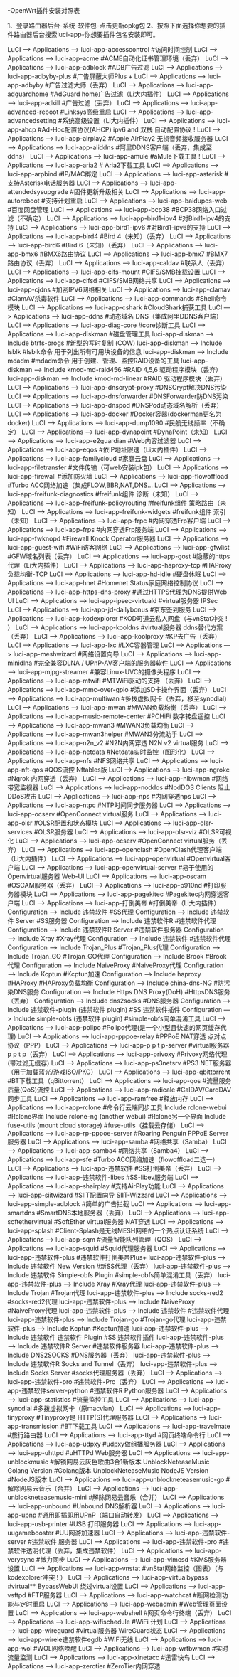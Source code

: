 -OpenWrt插件安装对照表

1、登录路由器后台-系统-软件包-点击更新opkg包
2、按照下面选择你想要的插件路由器后台搜索luci-app-你想要插件包名安装即可。

LuCI —> Applications —> luci-app-accesscontrol #访问时间控制
LuCI —> Applications —> luci-app-acme #ACME自动化证书管理环境（丢弃）
LuCI —> Applications —> luci-app-adblock #ADB广告过滤
LuCI —> Applications —> luci-app-adbyby-plus #广告屏蔽大师Plus +
LuCI —> Applications —> luci-app-adbyby #广告过滤大师（丢弃）
LuCI —> Applications —> luci-app-adguardhome #AdGuard home广告过滤（Li大内插件）
LuCI —> Applications —> luci-app-adkill #广告过滤（丢弃）
LuCI —> Applications —> luci-app-advanced-reboot #Linksys高级重启
LuCI —> Applications —> luci-app-advancedsetting #系统高级设置（Li大内插件）
LuCI —> Applications —> luci-app-ahcp #Ad-Hoc配置协议(AHCP) ipv6 and 双栈 自动配置协议 !
LuCI —> Applications —> luci-app-airplay2 #Apple AirPlay2 无损音频接收服务器
LuCI —> Applications —> luci-app-aliddns #阿里DDNS客户端（丢弃，集成至ddns）
LuCI —> Applications —> luci-app-amule #aMule下载工具 !
LuCI —> Applications —> luci-app-aria2 # Aria2下载工具
LuCI —> Applications —> luci-app-arpbind #IP/MAC绑定
LuCI —> Applications —> luci-app-asterisk #支持Asterisk电话服务器
LuCI —> Applications —> luci-app-attendedsysupgrade #固件更新升级相关
LuCI —> Applications —> luci-app-autoreboot #支持计划重启
LuCI —> Applications —> luci-app-baidupcs-web #百度网盘管理
LuCI —> Applications —> luci-app-bcp38 #BCP38网络入口过滤（不确定）
LuCI —> Applications —> luci-app-bird1-ipv4 #对Bird1-ipv4的支持
LuCI —> Applications —> luci-app-bird1-ipv6 #对Bird1-ipv6的支持
LuCI —> Applications —> luci-app-bird4 #Bird 4（未知）（丢弃）
LuCI —> Applications —> luci-app-bird6 #Bird 6（未知）（丢弃）
LuCI —> Applications —> luci-app-bmx6 #BMX6路由协议
LuCI —> Applications —> luci-app-bmx7 #BMX7路由协议（丢弃）
LuCI —> Applications —> luci-app-caldav #联系人（丢弃）
LuCI —> Applications —> luci-app-cifs-mount #CIFS/SMB挂载设置
LuCI —> Applications —> luci-app-cifsd #CIFS/SMB网络共享
LuCI —> Applications —> luci-app-cjdns #加密IPV6网络相关
LuCI —> Applications —> luci-app-clamav #ClamAV杀毒软件
LuCI —> Applications —> luci-app-commands #Shell命令模块
LuCI —> Applications —> luci-app-cshark #CloudShark捕获工具
LuCI —> Applications —> luci-app-ddns #动态域名 DNS（集成阿里DDNS客户端）
LuCI —> Applications —> luci-app-diag-core #core诊断工具
LuCI —> Applications —> luci-app-diskman #磁盘管理工具
luci-app-diskman —> Include btrfs-progs #新型的写时复制 (COW)
luci-app-diskman —> Include lsblk #lsblk命令 用于列出所有可用块设备的信息
luci-app-diskman —> Include mdadm #mdadm命令 用于创建、管理、监控RAID设备的工具
luci-app-diskman —> Include kmod-md-raid456 #RAID 4,5,6 驱动程序模块（丢弃）
luci-app-diskman —> Include kmod-md-linear #RAID 驱动程序模块（丢弃）
LuCI —> Applications —> luci-app-dnscrypt-proxy #DNSCrypt解决DNS污染
LuCI —> Applications —> luci-app-dnsforwarder #DNSForwarder防DNS污染
LuCI —> Applications —> luci-app-dnspod #DNSPod动态域名解析（丢弃）
LuCI —> Applications —> luci-app-docker #Docker容器(dockerman更名为docker)
LuCI —> Applications —> luci-app-dump1090 #民航无线频率（不确定）
LuCI —> Applications —> luci-app-dynapoint #DynaPoint（未知）
LuCI —> Applications —> luci-app-e2guardian #Web内容过滤器
LuCI —> Applications —> luci-app-eqos #依IP地址限速（Li大内插件）
LuCI —> Applications —> luci-app-familycloud #家庭云盘
LuCI —> Applications —> luci-app-filetransfer #文件传输（可web安装ipk包）
LuCI —> Applications —> luci-app-firewall #添加防火墙
LuCI —> Applications —> luci-app-flowoffload #Turbo ACC网络加速（集成FLOW,BBR,NAT,DNS…
LuCI —> Applications —> luci-app-freifunk-diagnostics #freifunk组件 诊断（未知）
LuCI —> Applications —> luci-app-freifunk-policyrouting #freifunk组件 策略路由（未知）
LuCI —> Applications —> luci-app-freifunk-widgets #freifunk组件 索引（未知）
LuCI —> Applications —> luci-app-frpc #内网穿透Frp客户端
LuCI —> Applications —> luci-app-frps #内网穿透Frp服务端
LuCI —> Applications —> luci-app-fwknopd #Firewall Knock Operator服务器
LuCI —> Applications —> luci-app-guest-wifi #WiFi访客网络
LuCI —> Applications —> luci-app-gfwlist #GFW域名列表（丢弃）
LuCI —> Applications —> luci-app-gost #隐蔽的https代理（Li大内插件）
LuCI —> Applications —> luci-app-haproxy-tcp #HAProxy负载均衡-TCP
LuCI —> Applications —> luci-app-hd-idle #硬盘休眠
LuCI —> Applications —> luci-app-hnet #Homenet Status家庭网络控制协议
LuCI —> Applications —> luci-app-https-dns-proxy #通过HTTPS代理为DNS提供Web UI
LuCI —> Applications —> luci-app-ipsec-virtuald #virtual服务器 IPSec
LuCI —> Applications —> luci-app-jd-dailybonus #京东签到服务
LuCI —> Applications —> luci-app-kodexplorer #KOD可道云私人网盘（与vnStat冲突 ! ）
LuCI —> Applications —> luci-app-kooldns #virtual服务器 ddns替代方案（丢弃）
LuCI —> Applications —> luci-app-koolproxy #KP去广告（丢弃）
LuCI —> Applications —> luci-app-lxc #LXC容器管理
LuCI —> Applications —> luci-app-meshwizard #网络设置向导
LuCI —> Applications —> luci-app-minidlna #完全兼容DLNA / UPnP-AV客户端的服务器软件
LuCI —> Applications —> luci-app-mjpg-streamer #兼容Linux-UVC的摄像头程序
LuCI —> Applications —> luci-app-mtwifi #MTWiFi驱动的支持 （丢弃）
LuCI —> Applications —> luci-app-mmc-over-gpio #添加SD卡操作界面（丢弃）
LuCI —> Applications —> luci-app-multiwan #多拨虚拟网卡（丢弃，移至syncdial）
LuCI —> Applications —> luci-app-mwan #MWAN负载均衡（丢弃）
LuCI —> Applications —> luci-app-music-remote-center #PCHiFi 数字转盘遥控
LuCI —> Applications —> luci-app-mwan3 #MWAN3负载均衡
LuCI —> Applications —> luci-app-mwan3helper #MWAN3分流助手
LuCI —> Applications —> luci-app-n2n_v2 #N2N内网穿透 N2N v2 virtual服务
LuCI —> Applications —> luci-app-netdata #Netdata实时监控（图形化）
LuCI —> Applications —> luci-app-nfs #NFS网络共享
LuCI —> Applications —> luci-app-nft-qos #QOS流控 Nftables版
LuCI —> Applications —> luci-app-ngrokc #Ngrok 内网穿透（丢弃）
LuCI —> Applications —> luci-app-nlbwmon #网络带宽监视器
LuCI —> Applications —> luci-app-noddos #NodDOS Clients 阻止DDoS攻击
LuCI —> Applications —> luci-app-nps #内网穿透nps
LuCI —> Applications —> luci-app-ntpc #NTP时间同步服务器
LuCI —> Applications —> luci-app-ocserv #OpenConnect virtual服务
LuCI —> Applications —> luci-app-olsr #OLSR配置和状态模块
LuCI —> Applications —> luci-app-olsr-services #OLSR服务器
LuCI —> Applications —> luci-app-olsr-viz #OLSR可视化
LuCI —> Applications —> luci-app-ocserv #OpenConnect virtual服务（丢弃）
LuCI —> Applications —> luci-app-openclash #OpenClash代理客户端（Li大内插件）
LuCI —> Applications —> luci-app-openvirtual #Openvirtual客户端
LuCI —> Applications —> luci-app-openvirtual-server #易于使用的Openvirtual服务器 Web-UI
LuCI —> Applications —> luci-app-oscam #OSCAM服务器（丢弃）
LuCI —> Applications —> luci-app-p910nd #打印服务器模块
LuCI —> Applications —> luci-app-pagekitec #Pagekitec内网穿透客户端
LuCI —> Applications —> luci-app-打倒美帝 #打倒美帝（Li大内插件）
Configuration —> Include 违禁软件 #SS代理
Configuration —> Include 违禁软件 Server #SS服务器
Configuration —> Include 违禁软件R #违禁软件代理
Configuration —> Include 违禁软件R Server #违禁软件服务器
Configuration —> Include Xray #Xray代理
Configuration —> Include 违禁软件 #违禁软件代理
Configuration —> Include Trojan_Plus #Trojan_Plus代理
Configuration —> Include Trojan_GO #Trojan_GO代理
Configuration —> Include Brook #Brook代理
Configuration —> Include NaiveProxy #NaiveProxy代理
Configuration —> Include Kcptun #Kcptun加速
Configuration —> Include haproxy #HAProxy #HAProxy负载均衡
Configuration —> Include china-dns-NG #防污染DNS服务
Configuration —> Include Https DNS Proxy(DoH) #HttpsDNS服务（丢弃）
Configuration —> Include dns2socks #DNS服务器
Configuration —> Include 违禁软件-plugin (违禁软件 plugin) #SS 违禁软件插件
Configuration —> Include simple-obfs (违禁软件 plugin) #simple-obfs简单混淆工具
LuCI —> Applications —> luci-app-polipo #Polipo代理(是一个小型且快速的网页缓存代理)
LuCI —> Applications —> luci-app-pppoe-relay #PPPoE NAT穿透 点对点协议（PPP）
LuCI —> Applications —> luci-app-p p t p-server #virtual服务器 p p t p（丢弃）
LuCI —> Applications —> luci-app-privoxy #Privoxy网络代理(带过滤无缓存)
LuCI —> Applications —> luci-app-ps3netsrv #PS3 NET服务器（用于加载蓝光/游戏ISO/PKG）
LuCI —> Applications —> luci-app-qbittorrent #BT下载工具（qBittorrent）
LuCI —> Applications —> luci-app-qos #流量服务质量(QoS)流控
LuCI —> Applications —> luci-app-radicale #CalDAV/CardDAV同步工具
LuCI —> Applications —> luci-app-ramfree #释放内存
LuCI —> Applications —> luci-app-rclone #命令行云端同步工具
Include rclone-webui #Rclone界面
Include rclone-ng (another webui) #Rclone另一个界面
Include fuse-utils (mount cloud storage) #fuse-utils（挂载云存储）
LuCI —> Applications —> luci-app-rp-pppoe-server #Roaring Penguin PPPoE Server 服务器
LuCI —> Applications —> luci-app-samba #网络共享（Samba）
LuCI —> Applications —> luci-app-samba4 #网络共享（Samba4）
LuCI —> Applications —> luci-app-sfe #Turbo ACC网络加速（flowoffload二选一）
LuCI —> Applications —> luci-app-违禁软件 #SS打倒美帝（丢弃）
LuCI —> Applications —> luci-app-违禁软件-libes #SS-libev服务端
LuCI —> Applications —> luci-app-shairplay #支持AirPlay功能
LuCI —> Applications —> luci-app-siitwizard #SIIT配置向导 SIIT-Wizzard
LuCI —> Applications —> luci-app-simple-adblock #简单的广告拦截
LuCI —> Applications —> luci-app-smartdns #SmartDNS本地服务器（丢弃）
LuCI —> Applications —> luci-app-softethervirtual #SoftEther virtual服务器 NAT穿透
LuCI —> Applications —> luci-app-splash #Client-Splash是无线MESH网络的一个热点认证系统
LuCI —> Applications —> luci-app-sqm #流量智能队列管理（QOS）
LuCI —> Applications —> luci-app-squid #Squid代理服务器
LuCI —> Applications —> luci-app-违禁软件-plus #违禁软件打倒美帝Plus+
luci-app-违禁软件-plus —> Include 违禁软件 New Version #新SS代理（丢弃）
luci-app-违禁软件-plus —> Include 违禁软件 Simple-obfs Plugin #simple-obfs简单混淆工具（丢弃）
luci-app-违禁软件-plus —> Include Xray #Xray代理
luci-app-违禁软件-plus —> Include Trojan #Trojan代理
luci-app-违禁软件-plus —> Include socks-red2 #socks-red2代理
luci-app-违禁软件-plus —> Include NaiveProxy #NaiveProxy代理
luci-app-违禁软件-plus —> Include 违禁软件 #违禁软件代理
luci-app-违禁软件-plus —> Include Trojan-go #Trojan-go代理
luci-app-违禁软件-plus —> Include Kcptun #Kcptun加速
luci-app-违禁软件-plus —> Include 违禁软件 违禁软件 Plugin #SS 违禁软件插件
luci-app-违禁软件-plus —> Include 违禁软件R Server #违禁软件服务器
luci-app-违禁软件-plus —> Include DNS2SOCKS #DNS服务器（丢弃）
luci-app-违禁软件-plus —> Include 违禁软件R Socks and Tunnel（丢弃）
luci-app-违禁软件-plus —> Include Socks Server #socks代理服务器（丢弃）
LuCI —> Applications —> luci-app-违禁软件-pro #违禁软件-Pro（丢弃）
LuCI —> Applications —> luci-app-违禁软件server-python #违禁软件R Python服务器
LuCI —> Applications —> luci-app-statistics #流量监控工具
LuCI —> Applications —> luci-app-syncdial #多拨虚拟网卡（原macvlan）
LuCI —> Applications —> luci-app-tinyproxy #Tinyproxy是 HTTP(S)代理服务器
LuCI —> Applications —> luci-app-transmission #BT下载工具
LuCI —> Applications —> luci-app-travelmate #旅行路由器
LuCI —> Applications —> luci-app-ttyd #网页终端命令行
LuCI —> Applications —> luci-app-udpxy #udpxy做组播服务器
LuCI —> Applications —> luci-app-uhttpd #uHTTPd Web服务器
LuCI —> Applications —> luci-app-unblockmusic #解锁网易云灰色歌曲3合1新版本
UnblockNeteaseMusic Golang Version #Golang版本
UnblockNeteaseMusic NodeJS Version #NodeJS版本
LuCI —> Applications —> luci-app-unblockneteasemusic-go #解除网易云音乐（合并）
LuCI —> Applications —> luci-app-unblockneteasemusic-mini #解除网易云音乐（合并）
LuCI —> Applications —> luci-app-unbound #Unbound DNS解析器
LuCI —> Applications —> luci-app-upnp #通用即插即用UPnP（端口自动转发）
LuCI —> Applications —> luci-app-usb-printer #USB 打印服务器
LuCI —> Applications —> luci-app-uugamebooster #UU网游加速器
LuCI —> Applications —> luci-app-违禁软件-server #违禁软件 服务器
LuCI —> Applications —> luci-app-违禁软件-pro #违禁软件透明代理（丢弃，集成违禁软件）
LuCI —> Applications —> luci-app-verysync #微力同步
LuCI —> Applications —> luci-app-vlmcsd #KMS服务器设置
LuCI —> Applications —> luci-app-vnstat #vnStat网络监控（图表）（与kodexplorer冲突 ! ）
LuCI —> Applications —> luci-app-virtualbypass #virtual** BypassWebUI 绕过virtual设置
LuCI —> Applications —> luci-app-vsftpd #FTP服务器
LuCI —> Applications —> luci-app-watchcat #断网检测功能与定时重启
LuCI —> Applications —> luci-app-webadmin #Web管理页面设置
LuCI —> Applications —> luci-app-webshell #网页命令行终端（丢弃）
LuCI —> Applications —> luci-app-wifischedule #WiFi 计划
LuCI —> Applications —> luci-app-wireguard #virtual服务器 WireGuard状态
LuCI —> Applications —> luci-app-wirele违禁软件egdb #WiFi无线
LuCI —> Applications —> luci-app-wol #WOL网络唤醒
LuCI —> Applications —> luci-app-wrtbwmon #实时流量监测
LuCI —> Applications —> luci-app-xlnetacc #迅雷快鸟
LuCI —> Applications —> luci-app-zerotier #ZeroTier内网穿透
